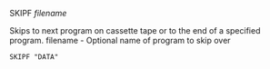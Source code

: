 SKIPF *filename*

Skips to next program on cassette tape or to the end of a specified program.
  filename - Optional name of program to skip over

```ecb2
SKIPF "DATA"
```
